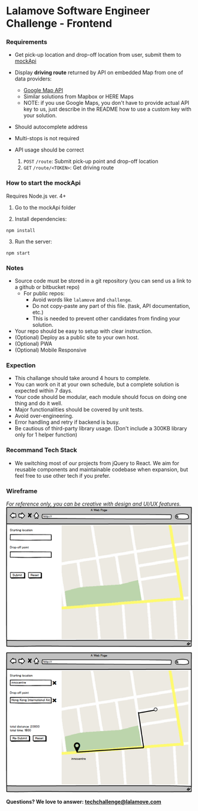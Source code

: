 # Lalamove Software Engineer Challenge - Frontend

### Requirements
- Get pick-up location and drop-off location from user, submit them to [mockApi](https://github.com/lalamove/challenge/tree/master/mockApi)
- Display **driving route** returned by API on embedded Map from one of data providers:
  - [Google Map API](https://developers.google.com/maps/)
  - Similar solutions from Mapbox or HERE Maps
  - NOTE: if you use Google Maps, you don't have to provide actual API key to us, just describe in the README how to use a custom key with your solution.
- Should autocomplete address
- Multi-stops is not required

- API usage should be correct
  1. `POST` `/route`: Submit pick-up point and drop-off location
  2. `GET` `/route/<TOKEN>`: Get driving route

### How to start the mockApi
Requires Node.js ver. 4+

1. Go to the mockApi folder

2. Install dependencies:
```
npm install
```

3. Run the server:
```
npm start
```

### Notes
- Source code must be stored in a git repository (you can send us a link to a github or bitbucket repo)
  - For public repos:
	  - Avoid words like `lalamove` and `challenge`.
	  - Do not copy-paste any part of this file. (task, API documentation, etc.)
	  - This is needed to prevent other candidates from finding your solution.
- Your repo should be easy to setup with clear instruction.
- (Optional) Deploy as a public site to your own host.
- (Optional) PWA
- (Optional) Mobile Responsive

### Expection
- This challange should take around 4 hours to complete.
- You can work on it at your own schedule, but a complete solution is expected within 7 days.
- Your code should be modular, each module should focus on doing one thing and do it well.
- Major functionalities should be covered by unit tests.
- Avoid over-engineering.
- Error handling and retry if backend is busy.
- Be cautious of third-party library usage. (Don't include a 300KB library only for 1 helper function)

### Recommand Tech Stack
- We switching most of our projects from jQuery to React. We aim for reusable components and maintainable codebase when expansion, but feel free to use other tech if you prefer.

### Wireframe
*For reference only, you can be creative with design and UI/UX features.*
![Wireframe](assets/llm-frontend-engineer-wireframe.png)

**Questions? We love to answer: <techchallenge@lalamove.com>**
